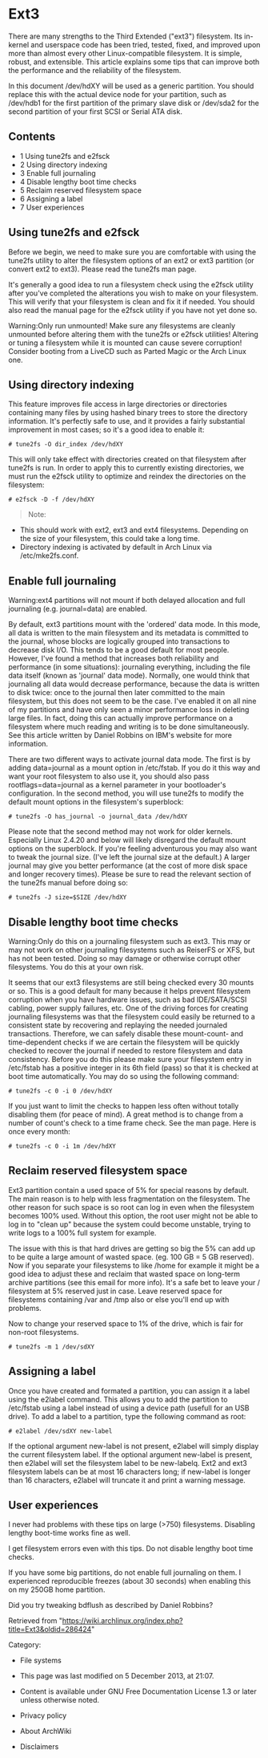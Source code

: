 Ext3
====

There are many strengths to the Third Extended ("ext3") filesystem. Its
in-kernel and userspace code has been tried, tested, fixed, and improved
upon more than almost every other Linux-compatible filesystem. It is
simple, robust, and extensible. This article explains some tips that can
improve both the performance and the reliability of the filesystem.

In this document /dev/hdXY will be used as a generic partition. You
should replace this with the actual device node for your partition, such
as /dev/hdb1 for the first partition of the primary slave disk or
/dev/sda2 for the second partition of your first SCSI or Serial ATA
disk.

Contents
--------

-   1 Using tune2fs and e2fsck
-   2 Using directory indexing
-   3 Enable full journaling
-   4 Disable lengthy boot time checks
-   5 Reclaim reserved filesystem space
-   6 Assigning a label
-   7 User experiences

Using tune2fs and e2fsck
------------------------

Before we begin, we need to make sure you are comfortable with using the
tune2fs utility to alter the filesystem options of an ext2 or ext3
partition (or convert ext2 to ext3). Please read the tune2fs man page.

It's generally a good idea to run a filesystem check using the e2fsck
utility after you've completed the alterations you wish to make on your
filesystem. This will verify that your filesystem is clean and fix it if
needed. You should also read the manual page for the e2fsck utility if
you have not yet done so.

Warning:Only run unmounted! Make sure any filesystems are cleanly
unmounted before altering them with the tune2fs or e2fsck utilities!
Altering or tuning a filesystem while it is mounted can cause severe
corruption! Consider booting from a LiveCD such as Parted Magic or the
Arch Linux one.

Using directory indexing
------------------------

This feature improves file access in large directories or directories
containing many files by using hashed binary trees to store the
directory information. It's perfectly safe to use, and it provides a
fairly substantial improvement in most cases; so it's a good idea to
enable it:

    # tune2fs -O dir_index /dev/hdXY

This will only take effect with directories created on that filesystem
after tune2fs is run. In order to apply this to currently existing
directories, we must run the e2fsck utility to optimize and reindex the
directories on the filesystem:

    # e2fsck -D -f /dev/hdXY

> Note:

-   This should work with ext2, ext3 and ext4 filesystems. Depending on
    the size of your filesystem, this could take a long time.
-   Directory indexing is activated by default in Arch Linux via
    /etc/mke2fs.conf.

Enable full journaling
----------------------

Warning:ext4 partitions will not mount if both delayed allocation and
full journaling (e.g. journal=data) are enabled.

By default, ext3 partitions mount with the 'ordered' data mode. In this
mode, all data is written to the main filesystem and its metadata is
committed to the journal, whose blocks are logically grouped into
transactions to decrease disk I/O. This tends to be a good default for
most people. However, I've found a method that increases both
reliability and performance (in some situations): journaling everything,
including the file data itself (known as 'journal' data mode). Normally,
one would think that journaling all data would decrease performance,
because the data is written to disk twice: once to the journal then
later committed to the main filesystem, but this does not seem to be the
case. I've enabled it on all nine of my partitions and have only seen a
minor performance loss in deleting large files. In fact, doing this can
actually improve performance on a filesystem where much reading and
writing is to be done simultaneously. See this article written by Daniel
Robbins on IBM's website for more information.

There are two different ways to activate journal data mode. The first is
by adding data=journal as a mount option in /etc/fstab. If you do it
this way and want your root filesystem to also use it, you should also
pass rootflags=data=journal as a kernel parameter in your bootloader's
configuration. In the second method, you will use tune2fs to modify the
default mount options in the filesystem's superblock:

    # tune2fs -O has_journal -o journal_data /dev/hdXY

Please note that the second method may not work for older kernels.
Especially Linux 2.4.20 and below will likely disregard the default
mount options on the superblock. If you're feeling adventurous you may
also want to tweak the journal size. (I've left the journal size at the
default.) A larger journal may give you better performance (at the cost
of more disk space and longer recovery times). Please be sure to read
the relevant section of the tune2fs manual before doing so:

    # tune2fs -J size=$SIZE /dev/hdXY

Disable lengthy boot time checks
--------------------------------

Warning:Only do this on a journaling filesystem such as ext3. This may
or may not work on other journaling filesystems such as ReiserFS or XFS,
but has not been tested. Doing so may damage or otherwise corrupt other
filesystems. You do this at your own risk.

It seems that our ext3 filesystems are still being checked every 30
mounts or so. This is a good default for many because it helps prevent
filesystem corruption when you have hardware issues, such as bad
IDE/SATA/SCSI cabling, power supply failures, etc. One of the driving
forces for creating journaling filesystems was that the filesystem could
easily be returned to a consistent state by recovering and replaying the
needed journaled transactions. Therefore, we can safely disable these
mount-count- and time-dependent checks if we are certain the filesystem
will be quickly checked to recover the journal if needed to restore
filesystem and data consistency. Before you do this please make sure
your filesystem entry in /etc/fstab has a positive integer in its 6th
field (pass) so that it is checked at boot time automatically. You may
do so using the following command:

    # tune2fs -c 0 -i 0 /dev/hdXY

If you just want to limit the checks to happen less often without
totally disabling them (for peace of mind). A great method is to change
from a number of count's check to a time frame check. See the man page.
Here is once every month:

    # tune2fs -c 0 -i 1m /dev/hdXY

Reclaim reserved filesystem space
---------------------------------

Ext3 partition contain a used space of 5% for special reasons by
default. The main reason is to help with less fragmentation on the
filesystem. The other reason for such space is so root can log in even
when the filesystem becomes 100% used. Without this option, the root
user might not be able to log in to "clean up" because the system could
become unstable, trying to write logs to a 100% full system for example.

The issue with this is that hard drives are getting so big the 5% can
add up to be quite a large amount of wasted space. (eg. 100 GB = 5 GB
reserved). Now if you separate your filesystems to like /home for
example it might be a good idea to adjust these and reclaim that wasted
space on long-term archive partitions (see this email for more info).
It's a safe bet to leave your / filesystem at 5% reserved just in case.
Leave reserved space for filesystems containing /var and /tmp also or
else you'll end up with problems.

Now to change your reserved space to 1% of the drive, which is fair for
non-root filesystems.

    # tune2fs -m 1 /dev/sdXY

Assigning a label
-----------------

Once you have created and formated a partition, you can assign it a
label using the e2label command. This allows you to add the partition to
/etc/fstab using a label instead of using a device path (usefull for an
USB drive). To add a label to a partition, type the following command as
root:

    # e2label /dev/sdXY new-label

If the optional argument new-label is not present, e2label will simply
display the current filesystem label. If the optional argument new-label
is present, then e2label will set the filesystem label to be new-labelq.
Ext2 and ext3 filesystem labels can be at most 16 characters long; if
new-label is longer than 16 characters, e2label will truncate it and
print a warning message.

User experiences
----------------

I never had problems with these tips on large (>750) filesystems.
Disabling lengthy boot-time works fine as well.

I get filesystem errors even with this tips. Do not disable lengthy boot
time checks.

If you have some big partitions, do not enable full journaling on them.
I experienced reproducible freezes (about 30 seconds) when enabling this
on my 250GB home partition.

Did you try tweaking bdflush as described by Daniel Robbins?

Retrieved from
"https://wiki.archlinux.org/index.php?title=Ext3&oldid=286424"

Category:

-   File systems

-   This page was last modified on 5 December 2013, at 21:07.
-   Content is available under GNU Free Documentation License 1.3 or
    later unless otherwise noted.
-   Privacy policy
-   About ArchWiki
-   Disclaimers
